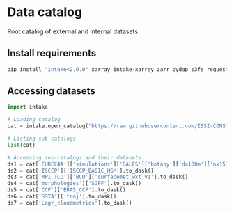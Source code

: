 # Data catalog
Root catalog of external and internal datasets

## Install requirements

```bash
pip install "intake<2.0.0" xarray intake-xarray zarr pydap s3fs requests ipfsspec
```

## Accessing datasets
```python
import intake

# Loading catalog
cat = intake.open_catalog("https://raw.githubusercontent.com/ISSI-CONSTRAIN/catalog/main/catalog.yaml")

# Listing sub-catalogs
list(cat)

# Accessing sub-catalogs and their datasets
ds1 = cat['EUREC4A']['simulations']['DALES']['botany']['dx100m']['nx1536']['timeseries'].to_dask()
ds2 = cat['ISCCP']['ISCCP_BASIC_HGM'].to_dask()
ds3 = cat['MPI_TCO']['BCO']['surfacemet_wxt_v1'].to_dask()
ds4 = cat['morphologies']['SGFF'].to_dask()
ds5 = cat['CCF']['ERA5_CCF'].to_dask()
ds6 = cat['SSTA']['traj'].to_dask()
ds7 = cat['Lagr_cloudmetrics'].to_dask()
```
